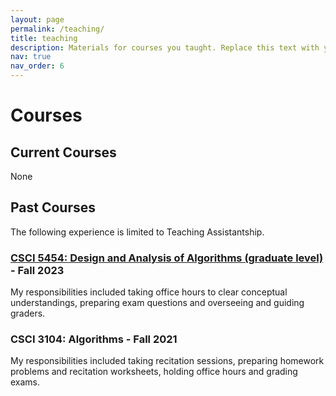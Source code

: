 ```yaml
---
layout: page
permalink: /teaching/
title: teaching
description: Materials for courses you taught. Replace this text with your description.
nav: true
nav_order: 6
---
```


# Courses

## Current Courses

None

## Past Courses

The following experience is limited to Teaching Assistantship.

### [CSCI 5454: Design and Analysis of Algorithms (graduate level)](https://www.bowaggoner.com/courses/2023/csci5454/) - Fall 2023

My responsibilities included taking office hours to clear conceptual understandings, preparing exam questions and
overseeing and guiding graders.

### CSCI 3104: Algorithms - Fall 2021

My responsibilities included taking recitation sessions, preparing homework problems and recitation worksheets,
holding office hours and grading exams.
